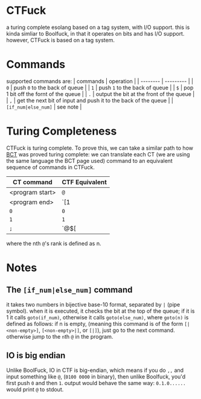 # CTFuck
a turing complete esolang based on a tag system, with I/O support.
this is kinda simliar to Boolfuck, in that it operates on bits and has I/O support.
however, CTFuck is based on a tag system.

# Commands

supported commands are:
| commands | operation |
| -------- | --------- |
| `0` | push `0` to the back of queue |
| `1` | push `1` to the back of queue |
| `$` | pop 1 bit off the fornt of the queue |
| `.` | output the bit at the front of the queue |
| `,` | get the next bit of input and push it to the back of the queue |
| `[if_num|else_num]` | see note |

# Turing Completeness
CTFuck is turing complete. To prove this, we can take a similar path to how [BCT](https://esolangs.org/wiki/Bitwise_Cyclic_Tag) was proved turing complete: we can translate each CT (we are using the same language the BCT page used) command to an equivalent sequence of commands in CTFuck.

| CT command | CTF Equivalent |
| ---------- | --------------- |
| \<program start\> | `@` |
| \<program end\> | `[1|1]` |
| `0` | `0` |
| `1` | `1` |
| `;` | `@$[|\<next @'s rank\>]` |

where the nth `@`'s rank is defined as n.

# Notes
## The `[if_num|else_num]` command
it takes two numbers in bijective base-10 format, separated by `|` (pipe symbol).
when it is executed, it checks the bit at the top of the queue; if it is 1 it calls `goto(if_num)`, otherwise it calls `goto(else_num)`, where `goto(n)` is defined as follows:
    if n is empty, (meaning this command is of the form `[|<non-empty>]`, `[<non-empty>|]`, or `[|]`), just go to the next command.
    otherwise jump to the `n`th `@` in the program.

## IO is big endian
Unlike BoolFuck, IO in CTF is big-endian, which means if you do `,,` and input something like `@`, (`0100 0000` in binary), then unlike Boolfuck, you'd first push `0` and then `1`. output would behave the same way: `0.1.0......` would print `@` to stdout.
